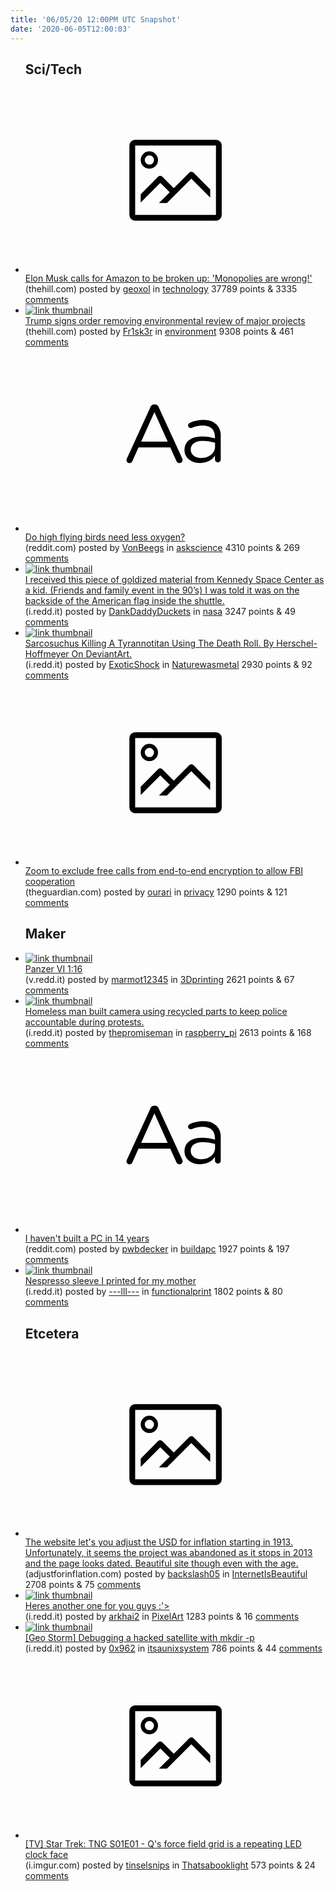 ```yaml
---
title: '06/05/20 12:00PM UTC Snapshot'
date: '2020-06-05T12:00:03'
---
```

<ul>
<h2>Sci/Tech</h2>

<li><a href='https://thehill.com/policy/technology/501273-elon-musk-calls-for-amazon-to-be-broken-up-monopolies-are-wrong'><svg version='1.1' viewBox='-34 -14 104 64' preserveAspectRatio='xMidYMid meet' xmlns='http://www.w3.org/2000/svg' xmlns:xlink='http://www.w3.org/1999/xlink'>
    <title>link thumbnail</title>
    <path d='M32,4H4A2,2,0,0,0,2,6V30a2,2,0,0,0,2,2H32a2,2,0,0,0,2-2V6A2,2,0,0,0,32,4ZM4,30V6H32V30Z'></path>
    <path d='M8.92,14a3,3,0,1,0-3-3A3,3,0,0,0,8.92,14Zm0-4.6A1.6,1.6,0,1,1,7.33,11,1.6,1.6,0,0,1,8.92,9.41Z'></path>
    <path d='M22.78,15.37l-5.4,5.4-4-4a1,1,0,0,0-1.41,0L5.92,22.9v2.83l6.79-6.79L16,22.18l-3.75,3.75H15l8.45-8.45L30,24V21.18l-5.81-5.81A1,1,0,0,0,22.78,15.37Z'></path>
    </svg></a><div><div class='linkTitle'><a href='https://thehill.com/policy/technology/501273-elon-musk-calls-for-amazon-to-be-broken-up-monopolies-are-wrong'>Elon Musk calls for Amazon to be broken up: 'Monopolies are wrong!'</a></div>(thehill.com) posted by <a href='https://www.reddit.com/user/geoxol'>geoxol</a> in <a href='https://www.reddit.com/r/technology'>technology</a> 37789 points & 3335 <a href='https://www.reddit.com/r/technology/comments/gwuo6z/elon_musk_calls_for_amazon_to_be_broken_up/'>comments</a></div></li>

<li><a href='https://thehill.com/policy/energy-environment/501258-trump-signs-order-removing-environmental-review-for-major-projects'><img src='https://b.thumbs.redditmedia.com/FzEg89GmWAwwYLLsM-fLUT3UNB21tvHcfXsHDzUqh7A.jpg' alt='link thumbnail'></a><div><div class='linkTitle'><a href='https://thehill.com/policy/energy-environment/501258-trump-signs-order-removing-environmental-review-for-major-projects'>Trump signs order removing environmental review of major projects</a></div>(thehill.com) posted by <a href='https://www.reddit.com/user/Fr1sk3r'>Fr1sk3r</a> in <a href='https://www.reddit.com/r/environment'>environment</a> 9308 points & 461 <a href='https://www.reddit.com/r/environment/comments/gwum97/trump_signs_order_removing_environmental_review/'>comments</a></div></li>

<li><a href='https://www.reddit.com/r/askscience/comments/gwj9jn/do_high_flying_birds_need_less_oxygen/'><svg version='1.1' viewBox='-34 -12 104 64' preserveAspectRatio='xMidYMid slice' xmlns='http://www.w3.org/2000/svg' xmlns:xlink='http://www.w3.org/1999/xlink'>
    <title>text link thumbnail</title>
    <path d='M12.19,8.84a1.45,1.45,0,0,0-1.4-1h-.12a1.46,1.46,0,0,0-1.42,1L1.14,26.56a1.29,1.29,0,0,0-.14.59,1,1,0,0,0,1,1,1.12,1.12,0,0,0,1.08-.77l2.08-4.65h11l2.08,4.59a1.24,1.24,0,0,0,1.12.83,1.08,1.08,0,0,0,1.08-1.08,1.64,1.64,0,0,0-.14-.57ZM6.08,20.71l4.59-10.22,4.6,10.22Z'>
    </path>
    <path d='M32.24,14.78A6.35,6.35,0,0,0,27.6,13.2a11.36,11.36,0,0,0-4.7,1,1,1,0,0,0-.58.89,1,1,0,0,0,.94.92,1.23,1.23,0,0,0,.39-.08,8.87,8.87,0,0,1,3.72-.81c2.7,0,4.28,1.33,4.28,3.92v.5a15.29,15.29,0,0,0-4.42-.61c-3.64,0-6.14,1.61-6.14,4.64v.05c0,2.95,2.7,4.48,5.37,4.48a6.29,6.29,0,0,0,5.19-2.48V26.9a1,1,0,0,0,1,1,1,1,0,0,0,1-1.06V19A5.71,5.71,0,0,0,32.24,14.78Zm-.56,7.7c0,2.28-2.17,3.89-4.81,3.89-1.94,0-3.61-1.06-3.61-2.86v-.06c0-1.8,1.5-3,4.2-3a15.2,15.2,0,0,1,4.22.61Z'>
    </path>
    </svg></a><div><div class='linkTitle'><a href='https://www.reddit.com/r/askscience/comments/gwj9jn/do_high_flying_birds_need_less_oxygen/'>Do high flying birds need less oxygen?</a></div>(reddit.com) posted by <a href='https://www.reddit.com/user/VonBeegs'>VonBeegs</a> in <a href='https://www.reddit.com/r/askscience'>askscience</a> 4310 points & 269 <a href='https://www.reddit.com/r/askscience/comments/gwj9jn/do_high_flying_birds_need_less_oxygen/'>comments</a></div></li>

<li><a href='https://i.redd.it/11oe7bsfux251.jpg'><img src='https://b.thumbs.redditmedia.com/mJI2a2q2S1WOvFj3n_nS5xyuvkzs9dA5s-f4BEtuC3U.jpg' alt='link thumbnail'></a><div><div class='linkTitle'><a href='https://i.redd.it/11oe7bsfux251.jpg'>I received this piece of goldized material from Kennedy Space Center as a kid. (Friends and family event in the 90’s) I was told it was on the backside of the American flag inside the shuttle.</a></div>(i.redd.it) posted by <a href='https://www.reddit.com/user/DankDaddyDuckets'>DankDaddyDuckets</a> in <a href='https://www.reddit.com/r/nasa'>nasa</a> 3247 points & 49 <a href='https://www.reddit.com/r/nasa/comments/gwnc9x/i_received_this_piece_of_goldized_material_from/'>comments</a></div></li>

<li><a href='https://i.redd.it/o8gu1giwlw251.jpg'><img src='https://a.thumbs.redditmedia.com/3xUWhPH581wLIlutB4IcF_ZD_vpnOh9uhhwp-Q-8ei8.jpg' alt='link thumbnail'></a><div><div class='linkTitle'><a href='https://i.redd.it/o8gu1giwlw251.jpg'>Sarcosuchus Killing A Tyrannotitan Using The Death Roll. By Herschel-Hoffmeyer On DeviantArt.</a></div>(i.redd.it) posted by <a href='https://www.reddit.com/user/ExoticShock'>ExoticShock</a> in <a href='https://www.reddit.com/r/Naturewasmetal'>Naturewasmetal</a> 2930 points & 92 <a href='https://www.reddit.com/r/Naturewasmetal/comments/gwiinc/sarcosuchus_killing_a_tyrannotitan_using_the/'>comments</a></div></li>

<li><a href='https://www.theguardian.com/technology/2020/jun/03/zoom-privacy-law-enforcement-technology-yuan'><svg version='1.1' viewBox='-34 -14 104 64' preserveAspectRatio='xMidYMid meet' xmlns='http://www.w3.org/2000/svg' xmlns:xlink='http://www.w3.org/1999/xlink'>
    <title>link thumbnail</title>
    <path d='M32,4H4A2,2,0,0,0,2,6V30a2,2,0,0,0,2,2H32a2,2,0,0,0,2-2V6A2,2,0,0,0,32,4ZM4,30V6H32V30Z'></path>
    <path d='M8.92,14a3,3,0,1,0-3-3A3,3,0,0,0,8.92,14Zm0-4.6A1.6,1.6,0,1,1,7.33,11,1.6,1.6,0,0,1,8.92,9.41Z'></path>
    <path d='M22.78,15.37l-5.4,5.4-4-4a1,1,0,0,0-1.41,0L5.92,22.9v2.83l6.79-6.79L16,22.18l-3.75,3.75H15l8.45-8.45L30,24V21.18l-5.81-5.81A1,1,0,0,0,22.78,15.37Z'></path>
    </svg></a><div><div class='linkTitle'><a href='https://www.theguardian.com/technology/2020/jun/03/zoom-privacy-law-enforcement-technology-yuan'>Zoom to exclude free calls from end-to-end encryption to allow FBI cooperation</a></div>(theguardian.com) posted by <a href='https://www.reddit.com/user/ourari'>ourari</a> in <a href='https://www.reddit.com/r/privacy'>privacy</a> 1290 points & 121 <a href='https://www.reddit.com/r/privacy/comments/gwjjn0/zoom_to_exclude_free_calls_from_endtoend/'>comments</a></div></li>

<h2>Maker</h2>

<li><a href='https://v.redd.it/ncma9c1mhw251'><img src='https://b.thumbs.redditmedia.com/jYODfuSNWjWxJEDE5kshszAIyI5Xm1NyGHBduimtmOc.jpg' alt='link thumbnail'></a><div><div class='linkTitle'><a href='https://v.redd.it/ncma9c1mhw251'>Panzer VI 1:16</a></div>(v.redd.it) posted by <a href='https://www.reddit.com/user/marmot12345'>marmot12345</a> in <a href='https://www.reddit.com/r/3Dprinting'>3Dprinting</a> 2621 points & 67 <a href='https://www.reddit.com/r/3Dprinting/comments/gwi3t6/panzer_vi_116/'>comments</a></div></li>

<li><a href='https://i.redd.it/qqwkucfij0351.jpg'><img src='https://b.thumbs.redditmedia.com/g3h8VBI4-NFK4HnWOO9wx3RKwmvzGVMrHX6H_gjO08Q.jpg' alt='link thumbnail'></a><div><div class='linkTitle'><a href='https://i.redd.it/qqwkucfij0351.jpg'>Homeless man built camera using recycled parts to keep police accountable during protests.</a></div>(i.redd.it) posted by <a href='https://www.reddit.com/user/thepromiseman'>thepromiseman</a> in <a href='https://www.reddit.com/r/raspberry_pi'>raspberry_pi</a> 2613 points & 168 <a href='https://www.reddit.com/r/raspberry_pi/comments/gwx2yu/homeless_man_built_camera_using_recycled_parts_to/'>comments</a></div></li>

<li><a href='https://www.reddit.com/r/buildapc/comments/gwtp2r/i_havent_built_a_pc_in_14_years/'><svg version='1.1' viewBox='-34 -12 104 64' preserveAspectRatio='xMidYMid slice' xmlns='http://www.w3.org/2000/svg' xmlns:xlink='http://www.w3.org/1999/xlink'>
    <title>text link thumbnail</title>
    <path d='M12.19,8.84a1.45,1.45,0,0,0-1.4-1h-.12a1.46,1.46,0,0,0-1.42,1L1.14,26.56a1.29,1.29,0,0,0-.14.59,1,1,0,0,0,1,1,1.12,1.12,0,0,0,1.08-.77l2.08-4.65h11l2.08,4.59a1.24,1.24,0,0,0,1.12.83,1.08,1.08,0,0,0,1.08-1.08,1.64,1.64,0,0,0-.14-.57ZM6.08,20.71l4.59-10.22,4.6,10.22Z'>
    </path>
    <path d='M32.24,14.78A6.35,6.35,0,0,0,27.6,13.2a11.36,11.36,0,0,0-4.7,1,1,1,0,0,0-.58.89,1,1,0,0,0,.94.92,1.23,1.23,0,0,0,.39-.08,8.87,8.87,0,0,1,3.72-.81c2.7,0,4.28,1.33,4.28,3.92v.5a15.29,15.29,0,0,0-4.42-.61c-3.64,0-6.14,1.61-6.14,4.64v.05c0,2.95,2.7,4.48,5.37,4.48a6.29,6.29,0,0,0,5.19-2.48V26.9a1,1,0,0,0,1,1,1,1,0,0,0,1-1.06V19A5.71,5.71,0,0,0,32.24,14.78Zm-.56,7.7c0,2.28-2.17,3.89-4.81,3.89-1.94,0-3.61-1.06-3.61-2.86v-.06c0-1.8,1.5-3,4.2-3a15.2,15.2,0,0,1,4.22.61Z'>
    </path>
    </svg></a><div><div class='linkTitle'><a href='https://www.reddit.com/r/buildapc/comments/gwtp2r/i_havent_built_a_pc_in_14_years/'>I haven't built a PC in 14 years</a></div>(reddit.com) posted by <a href='https://www.reddit.com/user/pwbdecker'>pwbdecker</a> in <a href='https://www.reddit.com/r/buildapc'>buildapc</a> 1927 points & 197 <a href='https://www.reddit.com/r/buildapc/comments/gwtp2r/i_havent_built_a_pc_in_14_years/'>comments</a></div></li>

<li><a href='https://i.redd.it/9zb49uymnx251.jpg'><img src='https://b.thumbs.redditmedia.com/6KgwCukdLa-8Bc8fxh-lbACOOemMlrwvGZC3gZF8v8c.jpg' alt='link thumbnail'></a><div><div class='linkTitle'><a href='https://i.redd.it/9zb49uymnx251.jpg'>Nespresso sleeve I printed for my mother</a></div>(i.redd.it) posted by <a href='https://www.reddit.com/user/---lll---'>---lll---</a> in <a href='https://www.reddit.com/r/functionalprint'>functionalprint</a> 1802 points & 80 <a href='https://www.reddit.com/r/functionalprint/comments/gwmlcy/nespresso_sleeve_i_printed_for_my_mother/'>comments</a></div></li>

<h2>Etcetera</h2>

<li><a href='http://adjustforinflation.com/'><svg version='1.1' viewBox='-34 -14 104 64' preserveAspectRatio='xMidYMid meet' xmlns='http://www.w3.org/2000/svg' xmlns:xlink='http://www.w3.org/1999/xlink'>
    <title>link thumbnail</title>
    <path d='M32,4H4A2,2,0,0,0,2,6V30a2,2,0,0,0,2,2H32a2,2,0,0,0,2-2V6A2,2,0,0,0,32,4ZM4,30V6H32V30Z'></path>
    <path d='M8.92,14a3,3,0,1,0-3-3A3,3,0,0,0,8.92,14Zm0-4.6A1.6,1.6,0,1,1,7.33,11,1.6,1.6,0,0,1,8.92,9.41Z'></path>
    <path d='M22.78,15.37l-5.4,5.4-4-4a1,1,0,0,0-1.41,0L5.92,22.9v2.83l6.79-6.79L16,22.18l-3.75,3.75H15l8.45-8.45L30,24V21.18l-5.81-5.81A1,1,0,0,0,22.78,15.37Z'></path>
    </svg></a><div><div class='linkTitle'><a href='http://adjustforinflation.com/'>The website let's you adjust the USD for inflation starting in 1913. Unfortunately, it seems the project was abandoned as it stops in 2013 and the page looks dated. Beautiful site though even with the age.</a></div>(adjustforinflation.com) posted by <a href='https://www.reddit.com/user/backslash05'>backslash05</a> in <a href='https://www.reddit.com/r/InternetIsBeautiful'>InternetIsBeautiful</a> 2708 points & 75 <a href='https://www.reddit.com/r/InternetIsBeautiful/comments/gww4h1/the_website_lets_you_adjust_the_usd_for_inflation/'>comments</a></div></li>

<li><a href='https://i.redd.it/4ofh8nuj0w251.png'><img src='https://b.thumbs.redditmedia.com/evNSYwgBS-Atq7We9B8Su1ddqcOeVb-rYffmVYSQyns.jpg' alt='link thumbnail'></a><div><div class='linkTitle'><a href='https://i.redd.it/4ofh8nuj0w251.png'>Heres another one for you guys :'&gt;</a></div>(i.redd.it) posted by <a href='https://www.reddit.com/user/arkhai2'>arkhai2</a> in <a href='https://www.reddit.com/r/PixelArt'>PixelArt</a> 1283 points & 16 <a href='https://www.reddit.com/r/PixelArt/comments/gwgjf5/heres_another_one_for_you_guys/'>comments</a></div></li>

<li><a href='https://i.redd.it/mqogg2gbmx251.jpg'><img src='https://a.thumbs.redditmedia.com/ZD7wH9Ppv2sZOA7Qg9L2Ih5gAR9Agv2Cz9bIj4Nt7d8.jpg' alt='link thumbnail'></a><div><div class='linkTitle'><a href='https://i.redd.it/mqogg2gbmx251.jpg'>[Geo Storm] Debugging a hacked satellite with mkdir -p</a></div>(i.redd.it) posted by <a href='https://www.reddit.com/user/0x962'>0x962</a> in <a href='https://www.reddit.com/r/itsaunixsystem'>itsaunixsystem</a> 786 points & 44 <a href='https://www.reddit.com/r/itsaunixsystem/comments/gwmge1/geo_storm_debugging_a_hacked_satellite_with_mkdir/'>comments</a></div></li>

<li><a href='https://i.imgur.com/12gdUy1.jpg'><svg version='1.1' viewBox='-34 -14 104 64' preserveAspectRatio='xMidYMid meet' xmlns='http://www.w3.org/2000/svg' xmlns:xlink='http://www.w3.org/1999/xlink'>
    <title>link thumbnail</title>
    <path d='M32,4H4A2,2,0,0,0,2,6V30a2,2,0,0,0,2,2H32a2,2,0,0,0,2-2V6A2,2,0,0,0,32,4ZM4,30V6H32V30Z'></path>
    <path d='M8.92,14a3,3,0,1,0-3-3A3,3,0,0,0,8.92,14Zm0-4.6A1.6,1.6,0,1,1,7.33,11,1.6,1.6,0,0,1,8.92,9.41Z'></path>
    <path d='M22.78,15.37l-5.4,5.4-4-4a1,1,0,0,0-1.41,0L5.92,22.9v2.83l6.79-6.79L16,22.18l-3.75,3.75H15l8.45-8.45L30,24V21.18l-5.81-5.81A1,1,0,0,0,22.78,15.37Z'></path>
    </svg></a><div><div class='linkTitle'><a href='https://i.imgur.com/12gdUy1.jpg'>[TV] Star Trek: TNG S01E01 - Q's force field grid is a repeating LED clock face</a></div>(i.imgur.com) posted by <a href='https://www.reddit.com/user/tinselsnips'>tinselsnips</a> in <a href='https://www.reddit.com/r/Thatsabooklight'>Thatsabooklight</a> 573 points & 24 <a href='https://www.reddit.com/r/Thatsabooklight/comments/gwkgpn/tv_star_trek_tng_s01e01_qs_force_field_grid_is_a/'>comments</a></div></li>

</ul>
